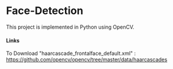 # Face-Detection
This project is implemented in Python using OpenCV.
#### Links
To Download "haarcascade_frontalface_default.xml" :
    https://github.com/opencv/opencv/tree/master/data/haarcascades
